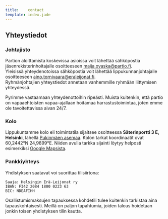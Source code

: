 ```yaml
---
title:    contact
template: index.jade
---
```


## Yhteystiedot

### Johtajisto

Partion aloittamista koskevissa asioissa voit lähettää sähköpostia jäsenrekisterinhoitajalle osoitteeseen <a style="white-space: nowrap" href="mailto:maija.ovaska@partio.fi">maija.ovaska@partio.fi</a>.<br> 
Yleisissä yhteydenotoissa sähköpostia voit lähettää lippukunnanjohtajalle osoitteeseen <a style="white-space: nowrap" href="mailto:aino.tornivaara@eraleijonat.fi">aino.tornivaara@eraleijonat.fi</a>.<br>
Ryhmänjohtajien yhteystiedot annetaan vanhemmille ryhmään liittymisen yhteydessä.

Pyrimme vastaamaan yhteydenottoihin ripeästi. Muista kuitenkin, että partio on vapaaehtoisten vapaa-ajallaan hoitamaa harrastustoimintaa, joten emme ole tavoitettavissa aivan 24/7.

### Kolo

Lippukuntamme kolo eli toimintatila sijaitsee osoitteessa **Säterinportti 3 E, Helsinki**, lähellä [Pukinmäen asemaa](https://www.junat.net/pukinmaki). Kolon tarkat koordinaatit ovat 60,2442°N 24,9899°E. Niiden avulla tarkka sijainti löytyy helposti esimerkiksi [Google Mapsista](http://maps.google.fi/?q=60.2442,+24.9899).

### Pankkiyhteys

Yhdistyksen saatavat voi suorittaa tilisiirtona:

```
Saaja: Helsingin Erä-Leijonat ry
IBAN: FI42 2084 1800 0223 63
BIC: NDEAFIHH
```

Osallistumismaksujen tapauksessa kohdetili tulee kuitenkin tarkistaa aina tapauskohtaisesti. Meillä on paljon tapahtumia, joiden talous hoidetaan jonkin toisen yhdistyksen tilin kautta.
